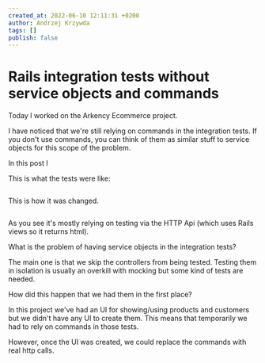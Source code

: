 ```yaml
---
created_at: 2022-06-10 12:11:31 +0200
author: Andrzej Krzywda
tags: []
publish: false
---
```


# Rails integration tests without service objects and commands

Today I worked on the Arkency Ecommerce project.

I have noticed that we're still relying on commands in the integration tests.
If you don't use commands, you can think of them as similar stuff to service objects for this scope of the problem.

In this post I 

<!-- more -->

This is what the tests were like:


```ruby
```


This is how it was changed.


```ruby
```



As you see it's mostly relying on testing via the HTTP Api (which uses Rails views so it returns html).

What is the problem of having service objects in the integration tests?

The main one is that we skip the controllers from being tested. 
Testing them in isolation is usually an overkill with mocking but some kind of tests are needed.

How did this happen that we had them in the first place?

In this project we've had an UI for showing/using products and customers but we didn't have any UI to create them.
This means that temporarily we had to rely on commands in those tests.

However, once the UI was created, we could replace the commands with real http calls.


